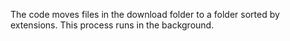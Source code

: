The code moves files in the download folder to a folder sorted by extensions. This process runs in the background.
